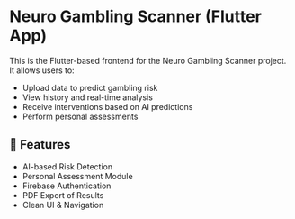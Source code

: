 # Neuro Gambling Scanner (Flutter App)

This is the Flutter-based frontend for the Neuro Gambling Scanner project. It allows users to:
- Upload data to predict gambling risk
- View history and real-time analysis
- Receive interventions based on AI predictions
- Perform personal assessments

## 🔧 Features
- AI-based Risk Detection
- Personal Assessment Module
- Firebase Authentication
- PDF Export of Results
- Clean UI & Navigation



